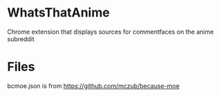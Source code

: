 # WhatsThatAnime
Chrome extension that displays sources for commentfaces on the anime subreddit

# Files
bcmoe.json is from https://github.com/mczub/because-moe
